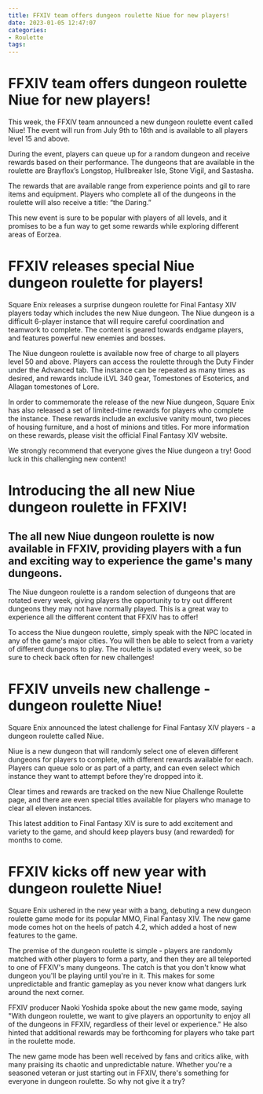 ```yaml
---
title: FFXIV team offers dungeon roulette Niue for new players!
date: 2023-01-05 12:47:07
categories:
- Roulette
tags:
---
```



#  FFXIV team offers dungeon roulette Niue for new players!

This week, the FFXIV team announced a new dungeon roulette event called Niue! The event will run from July 9th to 16th and is available to all players level 15 and above.

During the event, players can queue up for a random dungeon and receive rewards based on their performance. The dungeons that are available in the roulette are Brayflox’s Longstop, Hullbreaker Isle, Stone Vigil, and Sastasha.

The rewards that are available range from experience points and gil to rare items and equipment. Players who complete all of the dungeons in the roulette will also receive a title: “the Daring.”

This new event is sure to be popular with players of all levels, and it promises to be a fun way to get some rewards while exploring different areas of Eorzea.

#  FFXIV releases special Niue dungeon roulette for players!

Square Enix releases a surprise dungeon roulette for Final Fantasy XIV players today which includes the new Niue dungeon. The Niue dungeon is a difficult 6-player instance that will require careful coordination and teamwork to complete. The content is geared towards endgame players, and features powerful new enemies and bosses.

The Niue dungeon roulette is available now free of charge to all players level 50 and above. Players can access the roulette through the Duty Finder under the Advanced tab. The instance can be repeated as many times as desired, and rewards include iLVL 340 gear, Tomestones of Esoterics, and Allagan tomestones of Lore.

In order to commemorate the release of the new Niue dungeon, Square Enix has also released a set of limited-time rewards for players who complete the instance. These rewards include an exclusive vanity mount, two pieces of housing furniture, and a host of minions and titles. For more information on these rewards, please visit the official Final Fantasy XIV website.

We strongly recommend that everyone gives the Niue dungeon a try! Good luck in this challenging new content!

#  Introducing the all new Niue dungeon roulette in FFXIV!

## The all new Niue dungeon roulette is now available in FFXIV, providing players with a fun and exciting way to experience the game's many dungeons.

The Niue dungeon roulette is a random selection of dungeons that are rotated every week, giving players the opportunity to try out different dungeons they may not have normally played. This is a great way to experience all the different content that FFXIV has to offer!

To access the Niue dungeon roulette, simply speak with the NPC located in any of the game's major cities. You will then be able to select from a variety of different dungeons to play. The roulette is updated every week, so be sure to check back often for new challenges!

#  FFXIV unveils new challenge - dungeon roulette Niue!

Square Enix announced the latest challenge for Final Fantasy XIV players - a dungeon roulette called Niue.

Niue is a new dungeon that will randomly select one of eleven different dungeons for players to complete, with different rewards available for each. Players can queue solo or as part of a party, and can even select which instance they want to attempt before they're dropped into it.

Clear times and rewards are tracked on the new Niue Challenge Roulette page, and there are even special titles available for players who manage to clear all eleven instances.

This latest addition to Final Fantasy XIV is sure to add excitement and variety to the game, and should keep players busy (and rewarded) for months to come.

#  FFXIV kicks off new year with dungeon roulette Niue!

Square Enix ushered in the new year with a bang, debuting a new dungeon roulette game mode for its popular MMO, Final Fantasy XIV. The new game mode comes hot on the heels of patch 4.2, which added a host of new features to the game.

The premise of the dungeon roulette is simple - players are randomly matched with other players to form a party, and then they are all teleported to one of FFXIV's many dungeons. The catch is that you don't know what dungeon you'll be playing until you're in it. This makes for some unpredictable and frantic gameplay as you never know what dangers lurk around the next corner.

FFXIV producer Naoki Yoshida spoke about the new game mode, saying "With dungeon roulette, we want to give players an opportunity to enjoy all of the dungeons in FFXIV, regardless of their level or experience." He also hinted that additional rewards may be forthcoming for players who take part in the roulette mode.

The new game mode has been well received by fans and critics alike, with many praising its chaotic and unpredictable nature. Whether you're a seasoned veteran or just starting out in FFXIV, there's something for everyone in dungeon roulette. So why not give it a try?